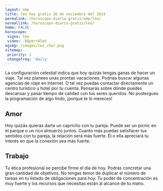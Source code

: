```yaml
---
layout: amp
title: leo hoy gratis 26 de noviembre del 2024 
permalink: /horoscopo-diario-gratis/amp/leo/
normallink: /horoscopo-diario-gratis/leo/
home: FALSE
horoscopo:
 signo: leo
 video: -DQpmrrAIeU
ogimg: /images/leo_char.png
sitemap:
 priority: 1
 changefreq: 'daily'
---
```



La configuración celestial indica que hoy quizás tengas ganas de hacer un viaje. Tal vez planees unas prontas vacaciones. Podrías buscar algunas agencias de viaje en Internet. O tal vez puedas contactar directamente un centro turístico u hotel por tu cuenta. Pensarás sobre dónde puedes descansar y pasar tiempo de calidad con tus seres queridos. No postergues la programación de algo lindo, ¡porque te lo mereces!

## Amor

Hoy quizás quieras darte un capricho con tu pareja. Puede ser un picnic en el parque o un rico almuerzo juntos. Cuanto más puedas satisfacer tus sentidos con tu pareja, la relación será más fuerte. Él o ella apreciará tu interés en que la conexión sea más fuerte.

## Trabajo

Tu ética profesional se percibe firme el día de hoy. Podrás concretar una gran cantidad de objetivos. No tengas temor de duplicar el número de tareas en tu listado de obligaciones para hoy. Tu poder de concentración es muy fuerte y los recursos que necesitas están al alcance de tu mano.